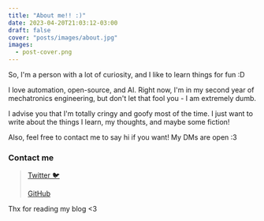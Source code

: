 ```yaml
---
title: "About me!! :)"
date: 2023-04-20T21:03:12-03:00
draft: false
cover: "posts/images/about.jpg"
images:
  - post-cover.png
---
```

So, I'm a person with a lot of curiosity, and I like to learn things for fun :D

I love automation, open-source, and AI. Right now, I'm in my second year of mechatronics engineering, but don't let that fool you - I am extremely dumb.

I advise you that I'm totally cringy and goofy most of the time. I just want to write about the things I learn, my thoughts, and maybe some fiction!

Also, feel free to contact me to say hi if you want! My DMs are open :3


### Contact me
>[Twitter 🐦](https://twitter.com/samsyntaxerror)
>
>[GitHub](https://github.com/sama64)

Thx for reading my blog <3